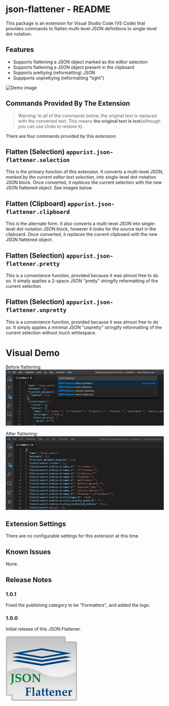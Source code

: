# **json-flattener - README**

This package is an extension for Visual Studio Code (VS Code) that provides commands to flatten multi-level JSON definitions to single-level dot notation.

## Features

- Supports flattening a JSON object marked as the editor selection
- Supports flattening a JSON object present in the clipboard
- Supports prettying (reformatting) JSON
- Suppports unprettying (reformatting "tight")

![Demo image](images/flattener.gif)

## Commands Provided By The Extension

> Warning: In all of the commands below, the original text is replaced with the converted text. This means **the original text is lost**(although you can use Undo to restore it).

There are four commands provided by this extension:

## Flatten (Selection) `appurist.json-flattener.selection`

This is the primary function of this extension. It converts a multi-level JSON, *marked by the current editor text selection*, into  single-level dot-notation JSON block. Once converted, it *replaces* the current selection with the new JSON flattened object. See images below.

## Flatten (Clipboard) `appurist.json-flattener.clipboard`

This is the alternate form. It also converts a multi-level JSON into  single-level dot-notation JSON block, however it looks for the source text in the clipboard. Once converted, it *replaces* the current clipboard with the new JSON flattened object.

## Flatten (Selection) `appurist.json-flattener.pretty`

This is a convenience function, provided because it was almost free to do so. It simply applies a 2-space JSON "pretty" stringify reformatting of the current selection.

## Flatten (Selection) `appurist.json-flattener.unpretty`

This is a convenience function, provided because it was almost free to do so. It simply applies a minimal JSON "unpretty" stringify reformatting of the current selection without much whitespace.

# Visual Demo
Before flattening:
![Before image](images/flattener1.png)

After flattening:
![After image](images/flattener2.png)

## Extension Settings

There are no configurable settings for this extension at this time.

## Known Issues

None.

## Release Notes

### 1.0.1

Fixed the publishing category to be "Formatters", and added the logo.

### 1.0.0

Initial release of this JSON Flattener.

![Demo image](images/logo.png)
